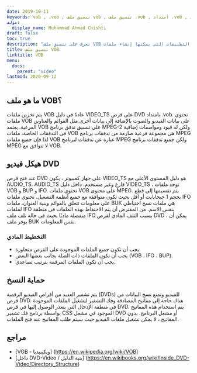 ```yaml
---
date: 2019-10-11
keywords: vob , .vob , تنسيق ملف vob , تنسيق ملف .vob , امتداد .vob , امتداد vob , تنسيق فيديو vob , ملفات vob dvd
مؤلف:
  display_name: Muhammad Ahmad Chishti
draft: false
toc: true
description: "تعرف على تنسيق ملف VOB وواجهات برمجة التطبيقات التي يمكنها إنشاء ملفات VOB وفتحها."
title: تنسيق ملف VOB
linktitle: VOB
menu:
  docs:
    parent: "video"
lastmod: 2020-09-12
---
```


## ما هو ملف VOB؟ ##

يتم تخزين ملفات VOB عادةً في دليل VIDEO_TS على قرص DVD بامتداد .vob. تحتوي ملفات VOB على بيانات الفيديو والصوت بالإضافة إلى بيانات أخرى مثل القوائم والعناوين الفرعية. يعتمد VOB على تنسيق تدفق برنامج MPEG-2 ولكن له قيود ومواصفات إضافية في التدفقات الخاصة. ملفات VOB هي مجموعة فرعية صارمة من تدفقات برنامج MPEG لذا فإن جميع ملفات VOB عبارة عن تدفقات لبرنامج MPEG ولكن جميع تدفقات برنامج MPEG لا تتوافق مع VOB.

## هيكل فيديو DVD ##

عند فتح قرص DVD على جهاز كمبيوتر ، يكون VIDEO_TS هو دليل المستوى الأعلى مع AUDIO_TS. AUDIO_TS فارغ وغير مستخدم. داخل دليل VIDEO_TS ، توجد ملفات VOB و BUP و IFO. تحتوي ملفات VOB على محتوى MPEG. يتم تقسيمها إلى قطع بحجم 1 جيجابايت أو أقل بحيث تكون متوافقة مع جميع أنظمة التشغيل. تحتوي ملفات IFO على معلومات تتعلق بالقوائم وبنية العنوان. ملفات BUK هي ملفات نسخ احتياطي لملفات IFO بنفس الاسم. من المفترض أن يتم الاحتفاظ بهذه الملفات في منطقة منفصلة ماديًا بحيث في حالة تلف ملف IFO بسبب التلف المادي لقرص DVD ، يمكن أن يوفر ملف BUK نفس المعلومات.

### التخطيط المادي ###

- يجب أن تكون جميع الملفات الموجودة على القرص متجاورة.
- يجب أن تكون الملفات ذات الصلة بجانب بعضها البعض (VOB ، IFO ، BUP).
- يجب أن تكون الملفات المرقمة بترتيب تصاعدي.

## حماية النسخ ##

يتم تشفير العديد من أقراص الفيديو الرقمية (DVDs) للفيديو وتمنع نسخ البيانات من قرص DVD. هناك حاجة إلى مفاتيح المصادقة وفك التشفير لتشغيل الملفات الموجودة في منطقة الإدخال التي يتعذر الوصول إليها في قرص DVD. يتم استخدام هذه المفاتيح بواسطة برنامج فك تشفير CSS الموجود في مشغل DVD أو مشغل البرنامج. بدون المفاتيح ، لا يمكن تشغيل ملفات الفيديو حيث سيتم طلب المفاتيح عند فتح الملفات.

## مراجع ##

- [VOB - ويكيبيديا] (https://en.wikipedia.org/wiki/VOB)
- [داخل DVD-Video / بنية الدليل] (https://en.wikibooks.org/wiki/Inside_DVD-Video/Directory_Structure)

